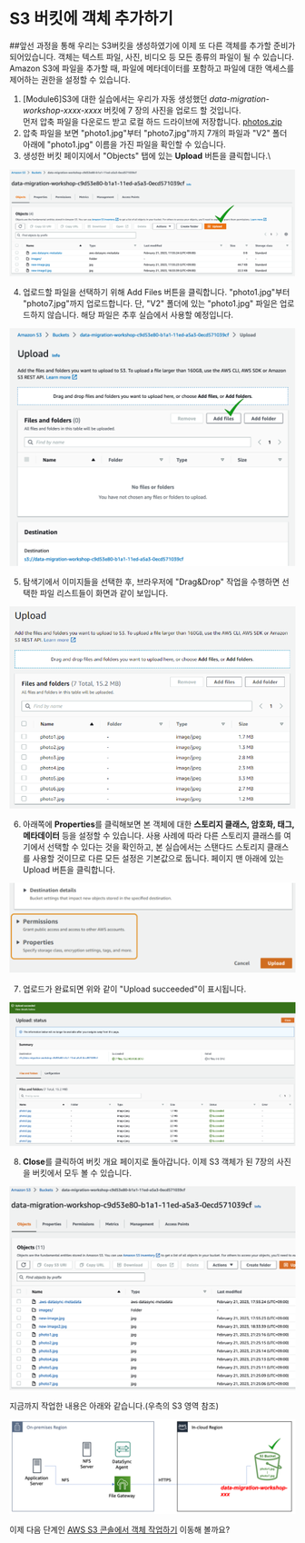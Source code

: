 # S3 버킷에 객체 추가하기

\##앞선 과정을 통해 우리는 S3버킷을 생성하였기에 이제 또 다른 객체를 추가할 준비가 되어있습니다. 객체는 텍스트 파일, 사진, 비디오 등 모든 종류의 파일이 될 수 있습니다. Amazon S3에 파일을 추가할 때, 파일에 메타데이터를 포함하고 파일에 대한 액세스를 제어하는 권한을 설정할 수 있습니다.

1. \[Module6]S3에 대한 실습에서는 우리가 자동 생성했던 _data-migration-workshop-xxxx-xxxx_ 버킷에 7 장의 사진을 업로드 할 것입니다.\
   먼저 압축 파일을 다운로드 받고 로컬 하드 드라이브에 저장합니다. [photos.zip](https://static.us-east-1.prod.workshops.aws/public/0ca3d213-bb39-4eca-a878-30e322d3ab44/static/common/s3\_general\_lab/photos.zip)
2. 압축 파일을 보면 "photo1.jpg"부터 "photo7.jpg"까지 7개의 파일과 "V2" 폴더 아래에 "photo1.jpg" 이름을 가진 파일을 확인할 수 있습니다.
3. 생성한 버킷 페이지에서 "Objects" 탭에 있는 **Upload** 버튼을 클릭합니다.\


![6-1](../../images/6-1.png)

4. 업로드할 파일을 선택하기 위해 Add Files 버튼을 클릭합니다. "photo1.jpg"부터 "photo7.jpg"까지 업로드합니다. 단, "V2" 폴더에 있는 "photo1.jpg" 파일은 업로드하지 않습니다. 해당 파일은 추후 실습에서 사용할 예정입니다.

![6-2](../../images/6-2.png)

5. 탐색기에서 이미지들을 선택한 후, 브라우저에 "Drag\&Drop" 작업을 수행하면 선택한 파일 리스트들이 화면과 같이 보입니다.

![6-3](../../images/6-3.png)

6. 아래쪽에 **Properties**를 클릭해보면 본 객체에 대한 **스토리지 클래스, 암호화, 태그, 메타데이터** 등을 설정할 수 있습니다. 사용 사례에 따라 다른 스토리지 클래스를 여기에서 선택할 수 있다는 것을 확인하고, 본 실습에서는 스탠다드 스토리지 클래스를 사용할 것이므로 다른 모든 설정은 기본값으로 둡니다. 페이지 맨 아래에 있는 Upload 버튼을 클릭합니다.

![6-4](../../images/6-4.png)

7. 업로드가 완료되면 위와 같이 "Upload succeeded"이 표시됩니다.

![6-5](../../images/6-5.png)

8. **Close**를 클릭하여 버킷 개요 페이지로 돌아갑니다. 이제 S3 객체가 된 7장의 사진을 버킷에서 모두 볼 수 있습니다.

![6-6](../../images/6-6.png)

지금까지 작업한 내용은 아래와 같습니다.(우측의 S3 영역 참조)

![6-7](../../images/6-7.png)

이제 다음 단계인 [AWS S3 콘솔에서 객체 작업하기](broken-reference) 이동해 볼까요?
